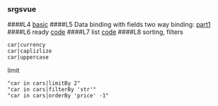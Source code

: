### srgsvue
####L4
[basic](https://jsfiddle.net/rengokantai/kg36bbLg/)
####L5 Data binding with fields
two way binding:
[part1](https://jsfiddle.net/rengokantai/kg36bbLg/)
####L6 ready
[code](https://jsfiddle.net/rengokantai/remr5t99/)
####L7 list
[code](https://jsfiddle.net/rengokantai/fcfvp8e9/)
####L8 sorting, filters
```
car|currency
car|caplizlize
car|uppercase
```
limit
```
"car in cars|limitBy 2"
"car in cars|filterBy 'str'"
"car in cars|orderBy 'price' -1"
```
